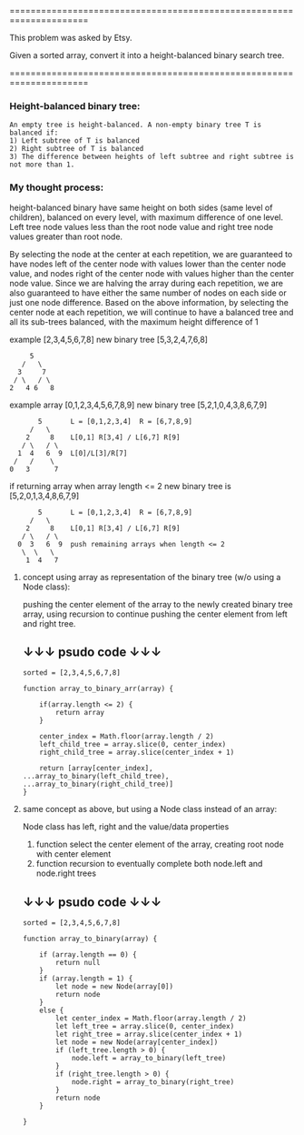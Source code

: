 =====================================================================

This problem was asked by Etsy.

Given a sorted array, convert it into a height-balanced binary search tree.

=====================================================================

### Height-balanced binary tree:

    An empty tree is height-balanced. A non-empty binary tree T is balanced if:
    1) Left subtree of T is balanced
    2) Right subtree of T is balanced
    3) The difference between heights of left subtree and right subtree is not more than 1. 


### My thought process:

height-balanced binary have same height on both sides (same level of children), balanced on every level, with maximum difference of one level. Left tree node values less than the root node value and right tree node values greater than root node.  

By selecting the node at the center at each repetition, we are guaranteed to have nodes left of the center node with values lower than the center node value, and nodes right of the center node with values higher than the center node value. Since we are halving the array during each repetition, we are also guaranteed to have either the same number of nodes on each side or just one node difference.  Based on the above information, by selecting the center node at each repetition, we will continue to have a balanced tree and all its sub-trees balanced, with the maximum height difference of 1 



example [2,3,4,5,6,7,8] 
new binary tree [5,3,2,4,7,6,8]

```
     5
   /   \
  3     7   
 / \   / \
2   4 6   8
```

example array [0,1,2,3,4,5,6,7,8,9] 
new binary tree [5,2,1,0,4,3,8,6,7,9]  

```
       5       L = [0,1,2,3,4]  R = [6,7,8,9]
     /   \
    2     8    L[0,1] R[3,4] / L[6,7] R[9]
   / \   / \
  1  4   6  9  L[0]/L[3]/R[7]
 /   /    \
0   3      7
```

if returning array when array length <= 2
new binary tree is [5,2,0,1,3,4,8,6,7,9]

```
       5       L = [0,1,2,3,4]  R = [6,7,8,9]
     /   \
    2     8    L[0,1] R[3,4] / L[6,7] R[9]
   / \   / \
  0  3   6  9  push remaining arrays when length <= 2
   \  \   \
    1  4   7
```


1. concept using array as representation of the binary tree (w/o using a Node class):

    pushing the center element of the array to the newly created binary tree array, using recursion to continue pushing the center element from left and right tree.  


    ↓↓↓   psudo code   ↓↓↓
    ----------------------

    ```
    sorted = [2,3,4,5,6,7,8]

    function array_to_binary_arr(array) {

        if(array.length <= 2) {
            return array
        }

        center_index = Math.floor(array.length / 2)
        left_child_tree = array.slice(0, center_index)
        right_child_tree = array.slice(center_index + 1)

        return [array[center_index], ...array_to_binary(left_child_tree), ...array_to_binary(right_child_tree)]
    }
    ```

2. same concept as above, but using a Node class instead of an array:

    Node class has left, right and the value/data properties

    1.  function select the center element of the array, creating root node with center element
    2.  function recursion to eventually complete both node.left and node.right trees

    ↓↓↓   psudo code   ↓↓↓
    ----------------------

    ```
    sorted = [2,3,4,5,6,7,8]

    function array_to_binary(array) {
        
        if (array.length == 0) {   
            return null
        }
        if (array.length = 1) {
            let node = new Node(array[0])
            return node
        }
        else {
            let center_index = Math.floor(array.length / 2)
            let left_tree = array.slice(0, center_index)
            let right_tree = array.slice(center_index + 1)
            let node = new Node(array[center_index])
            if (left_tree.length > 0) {
                node.left = array_to_binary(left_tree)
            }
            if (right_tree.length > 0) {
                node.right = array_to_binary(right_tree)
            }
            return node
        }
        
    }
    ```


